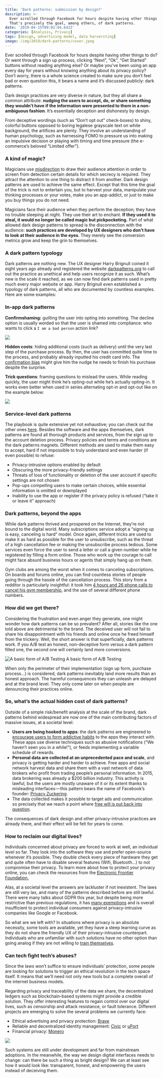 ```yaml
---
title: 'Dark patterns: submission by design?'
description: >-
  Ever scrolled through Facebook for hours despite having other things to do?
  That's precisely the goal, among others, of dark patterns.
date: '2019-04-15T09:02:04.642Z'
categories: [Analysis, Privacy]
tags: [design, advertising model, data harversting]
image: /img/2019/dark-patterns/cover.jpeg
---
```


Ever scrolled through Facebook for hours despite having other things to do? Or went through a sign up process, clicking “Next”, “Ok”, “Get Started” buttons without reading anything else? Or maybe you’ve been using an app every day for years without knowing anything about its privacy policy? Don’t worry, there is a whole science created to make sure you don’t feel bad or even question this, it bears a name and it’s discussed publicly: dark patterns.

Dark design practices are very diverse in nature, but they all share a common attribute: **nudging the users to accept, do, or share something they wouldn’t have if the information were presented to them in a non-ambiguous fashion**. It’s essentially deception and dishonesty by design.

From deceptive wordings (such as “Don’t opt out” check-boxes) to shiny, colorful buttons opposed to boring legalese grayscale text on white background, the artifices are plenty. They involve an understanding of human psychology, such as harnessing FOMO to pressure us into making an impulsive decision or playing with timing and time pressure (the e-commerce’s beloved “Limited offer”).

### A kind of magic?

Magicians use [misdirection](https://en.wikipedia.org/wiki/Misdirection_%28magic%29) to draw their audience attention in order to screen from detection certain details for which secrecy is required. They attract the attention to one thing to distract it from another. Dark design patterns are used to achieve the same effect. Except that this time the goal of the trick is not to entertain you, but to harvest your data, manipulate your thinking processes or your votes, make you an app-addict, or just to make you buy things you do not need.

Magicians face their audience when they perform the deception; they have no trouble sleeping at night. They use their art to enchant. **If they used it to steal, it would no longer be called magic but pickpocketing.** Part of what allowed dark design patterns to spread is the disconnection with the audience: **such practices are developed by UX designers who don’t have to look at their audience in the eyes**. They merely see the conversion metrics grow and keep the grin to themselves.

### A dark pattern typology

Dark patterns are nothing new. The UX designer Harry Brignull coined it eight years ago already and registered the website [darkpatterns.org](https://darkpatterns.org/) to call out the practice as unethical and help users recognize it as such. What’s new is the scale it reached, as we can now find dark patterns used in pretty much every major website or app. Harry Brignull even established a typology of dark patterns, all who are documented by countless examples. Here are some examples:

### In-app dark patterns

**Confirmshaming:** guilting the user into opting into something. The decline option is usually worded so that the user is shamed into compliance: who wants to click a `I am a bad person` action link?

![](/img/2019/dark-patterns/adblocker-guilt-trip.png)

**Hidden costs**: hiding additional costs (such as delivery) until the very last step of the purchase process. By then, the user has committed quite time to the process, and probably already inputted his credit card info. The [confirmation bias](https://en.wikipedia.org/wiki/Confirmation_bias) might give him the nudge he needs to finish his purchase despite the surprise.

**Trick questions**: framing questions to mislead the users. While reading quickly, the user might think he’s opting-out while he’s actually opting-in. It works even better when used in series alternating opt-in and opt-out like on the example below:

![](/img/2019/dark-patterns/trick-q.png)

### Service-level dark patterns

The playbook is quite extensive yet not exhaustive; you can check out the other ones [here](https://darkpatterns.org/types-of-dark-pattern). Besides the software and the apps themselves, dark patterns are found all thorough products and services, from the sign up to the account deletion process. Privacy policies and terms and conditions are the dark patterns magnets. Different methods are used to make them easy to accept, hard if not impossible to truly understand and even harder (if even possible) to refuse:

*   Privacy-intrusive options enabled by default
*   Obscuring the more privacy-friendly settings
*   Threats of loss of functionality or deletion of the user account if specific settings are not chosen
*   Pop-ups compelling users to make certain choices, while essential information is omitted or downplayed
*   Inability to use the app or register if the privacy policy is refused (“take it or leave it” approach)

### Dark patterns, beyond the apps

While dark patterns thrived and prospered on the Internet, they’re not bound to the digital world. Many subscriptions service adopt a “signing up is easy, canceling is hard” model. Once again, different tricks are used to make it as hard as possible for the user to unsubscribe, such as the threat of a high cancellation fee or making the unsubscribe process tedious. Some services even force the user to send a letter or call a given number while he registered by filling a form online. Those who work up the courage to call might face absurd business hours or agents that simply hang up on them.

Gym clubs are among the worst when it comes to canceling subscriptions. On boards and forums online, you can find countless stories of people going through the hassle of the cancellation process. This story from a redditor is particularly insightful: it took him [4 hours and 26 phone calls to cancel his gym membership](https://np.reddit.com/r/AMA/comments/9duble/i_successfully_canceled_an_la_fitness_membership/e5k7o9b/?st=jltqrwml&sh=040d8d01), and the use of several different phone numbers.

### How did we get there?

Considering the frustration and even anger they generate, one might wonder how dark patterns can be so prevalent? After all, stories like the one told above are detrimental to the brand. The deceived user will not fail to share his disappointment with his friends and online once he freed himself from the trickery. Well, the short answer is that superficially, dark patterns work. If you A/B test an honest, non-deceptive form versus a dark pattern filled one, the second one will certainly land more conversions.

![A basic form of A/B Testing](/img/2019/dark-patterns/abtesting.png)
A basic form of A/B Testing

When only the perimeter of their implementation (sign up form, purchase process…) is considered, dark patterns inevitably land more results than an honest approach. The harmful consequences they can unleash are delayed and at the brand level. They only come later on when people are denouncing their practices online.

### So, what’s the actual hidden cost of dark patterns?

Outside of a simple risk/benefit analysis at the scale of the brand, dark patterns behind widespread are now one of the main contributing factors of massive issues, at a societal level:

*   **Users are being hooked to apps**: the dark patterns are engineered to [encourage users to form addictive habits](https://www.nirandfar.com/2012/03/want-to-hook-your-users-drive-them-crazy.html) to the apps they interact with. These apps use diverse techniques such as abusive notifications (“We haven’t seen you in a while!”), or feeds implementing a variable schedule of rewards.
*   **Personal data are collected at an unprecedented pace and scale**, and privacy is getting harder and harder to achieve. Free apps and social network harvest data and share them with a vast network of data brokers who profit from trading people’s personal information. In 2015, data brokering was already a $200 billion industry. This activity is lawful, but the users are mostly unaware of it or its extent thanks to misleading interfaces — this pattern bears the name of Facebook’s founder: [Privacy Zuckering](https://darkpatterns.org/types-of-dark-pattern/privacy-zuckering).
*   The data collected makes it possible to target ads and communication so precisely that we reach a point where [free will is put back into question](https://hackernoon.com/facebook-x-cambridge-analytica-the-hidden-cost-of-free-services-3f5724e80baf).

The consequences of dark design and other privacy-intrusive practices are already there, and their effect will be felt for years to come.

### How to reclaim our digital lives?

Individuals concerned about privacy are forced to work at well, an individual level so far. They look into the software they use and prefer open-source whenever it’s possible. They double check every piece of hardware they get and quite often have to disable several features (Wifi, Bluetooth…) to not compromise their privacy. To learn more about how to protect your privacy online, you can check the resources from the [Electronic Frontier Foundation.](https://www.eff.org/)

Alas, at a societal level the answers are lackluster if not inexistent. The laws are still very lax, and many of the patterns described before are still lawful. There were many talks about GDPR this year, but despite being more restrictive than previous regulations, it has [many exemptions](https://researchsupport.admin.ox.ac.uk/policy/data/exemptions) and is overall insufficient to protect individual consumers against privacy-intrusive companies like Google or Facebook.

So what are we left with? In situations where privacy is an absolute necessity, some tools are available, yet they have a steep learning curve as they do not share the friendly UX of their privacy-intrusive counterpart. Individuals who are unfamiliar with such solutions have no other option than going analog if they are not willing to [train themselves](https://ssd.eff.org/en).

### Can tech fight tech’s abuses?

Since the laws won’t suffice to ensure individuals’ protection, some people are looking for solutions to trigger an ethical revolution in the tech space itself. It means that we’ll need not only new tools but a complete overall of the internet business models.

Regarding privacy and traceability of the data we share, the decentralized ledgers such as blockchain-based systems might provide a credible solution. They offer interesting features to regain control over our digital lives, such as censorship and attack resistance, or fault tolerance. Different projects are emerging to solve the several problems we currently face:

*   Ethical advertising and privacy protection: [Brave](https://brave.com/)
*   Reliable and decentralized identity management: [Civic](https://www.civic.com/) or [uPort](https://www.uport.me/)
*   Financial privacy: [Monero](https://www.getmonero.org/)

![](/img/2019/dark-patterns/bat.png)

Such systems are still under development and far from mainstream adoptions. In the meanwhile, the way we design digital interfaces needs to change: can there be such a thing as bright design? We can at least see how it would look like: transparent, honest, and empowering the users instead of deceiving them.